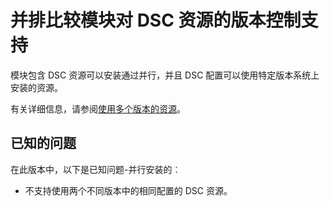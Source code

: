 # 并排比较模块对 DSC 资源的版本控制支持

模块包含 DSC 资源可以安装通过并行，并且 DSC 配置可以使用特定版本系统上安装的资源。

有关详细信息，请参阅[使用多个版本的资源](https://msdn.microsoft.com/powershell/dsc/sxsresource)。

## 已知的问题

在此版本中，以下是已知问题-并行安装的︰

-   不支持使用两个不同版本中的相同配置的 DSC 资源。

